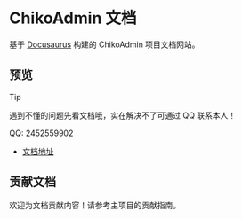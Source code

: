 # ChikoAdmin 文档

基于 [Docusaurus](https://docusaurus.io/) 构建的 ChikoAdmin 项目文档网站。

## 预览
> [!TIP]
> 遇到不懂的问题先看文档哦，实在解决不了可通过 QQ 联系本人！
> 
> QQ: 2452559902

- [文档地址](https://admin-docs.chiko.store)

## 贡献文档

欢迎为文档贡献内容！请参考主项目的贡献指南。
